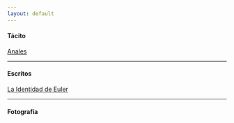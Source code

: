 ```yaml
---
layout: default
---
```


#### Tácito

[Anales](/libros/libro-i-anales-tacito.md)

---

#### Escritos
[La Identidad de Euler](/blog/la-identidad-de-euler.md)

---

#### Fotografía
<br />
